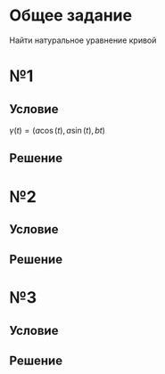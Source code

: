 # Общее задание
Найти натуральное уравнение кривой
# №1
## Условие
$\gamma(t) = \left( a\cos(t), a\sin (t), bt \right)$
## Решение

# №2
## Условие
## Решение
# №3
## Условие
## Решение